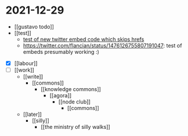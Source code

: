 # 2021-12-29

- [[gustavo todo]]
- [[test]]
  - <a href="https://twitter.com/flancian/status/1476126755807191047">test of new twitter embed code which skips hrefs</a>
  - https://twitter.com/flancian/status/1476126755807191047: test of embeds presumably working :)
- [x] [[labour]]
- [ ] [[work]]
  - [[write]]
    - [[commons]] 
      - [[knowledge commons]]
        - [[agora]]
          - [[node club]]
            - [[commons]]
  - [[later]]
    - [[silly]]
      - [[the ministry of silly walks]]